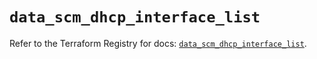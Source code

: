 # `data_scm_dhcp_interface_list`

Refer to the Terraform Registry for docs: [`data_scm_dhcp_interface_list`](https://registry.terraform.io/providers/paloaltonetworks/scm/1.0.2/docs/data-sources/dhcp_interface_list).
